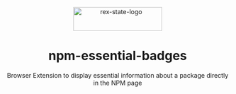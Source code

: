 <div align="center">

<img
  src="https://github.com/2dapps/npm-essential-badges/raw/master/src/icons/npm-essential.png"
  alt="rex-state-logo"
  height="54px"
  width="200px"
/>

# npm-essential-badges

Browser Extension to display essential information about a package directly in the NPM page

</div>

